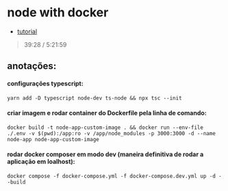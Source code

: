 # node with docker

- [tutorial](https://www.youtube.com/watch?v=9zUHg7xjIqQ)
> 39:28 / 5:21:59

## anotações:

#### configurações typescript:
`yarn add -D typescript node-dev ts-node && npx tsc --init`

#### criar imagem e rodar container do Dockerfile pela linha de comando:
`docker build -t node-app-custom-image . && docker run --env-file ./.env -v $(pwd):/app:ro -v /app/node_modules -p 3000:3000 -d --name node-app node-app-custom-image`

#### rodar docker composer em modo dev (maneira definitiva de rodar a aplicação em loalhost):
`docker compose -f docker-compose.yml -f docker-compose.dev.yml up -d --build`